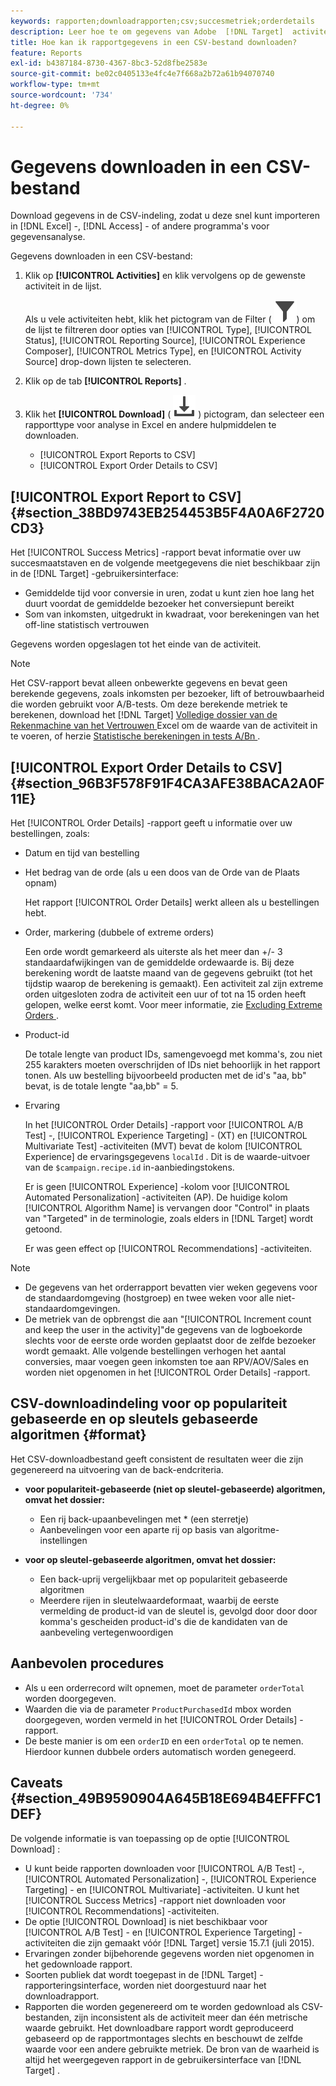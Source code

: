 ```yaml
---
keywords: rapporten;downloadrapporten;csv;succesmetriek;orderdetails
description: Leer hoe te om gegevens van Adobe  [!DNL Target]  activiteiten in een formaat CVS voor de snelle invoer in Excel, Toegang, of andere programma's van de gegevensanalyse te downloaden.
title: Hoe kan ik rapportgegevens in een CSV-bestand downloaden?
feature: Reports
exl-id: b4387184-8730-4367-8bc3-52d8fbe2583e
source-git-commit: be02c0405133e4fc4e7f668a2b72a61b94070740
workflow-type: tm+mt
source-wordcount: '734'
ht-degree: 0%

---
```


# Gegevens downloaden in een CSV-bestand

Download gegevens in de CSV-indeling, zodat u deze snel kunt importeren in [!DNL Excel] -, [!DNL Access] - of andere programma&#39;s voor gegevensanalyse.

Gegevens downloaden in een CSV-bestand:

1. Klik op **[!UICONTROL Activities]** en klik vervolgens op de gewenste activiteit in de lijst.

   Als u vele activiteiten hebt, klik het pictogram van de Filter ( ![ pictogram van de Filter ](/help/main/assets/icons/Filter.svg)) om de lijst te filtreren door opties van [!UICONTROL Type], [!UICONTROL Status], [!UICONTROL Reporting Source], [!UICONTROL Experience Composer], [!UICONTROL Metrics Type], en [!UICONTROL Activity Source] drop-down lijsten te selecteren.

1. Klik op de tab **[!UICONTROL Reports]** .
1. Klik het **[!UICONTROL Download]** ( ![ pictogram van de Download ](/help/main/assets/icons/Download.svg) ) pictogram, dan selecteer een rapporttype voor analyse in Excel en andere hulpmiddelen te downloaden.

   * [!UICONTROL Export Reports to CSV]
   * [!UICONTROL Export Order Details to CSV]

## [!UICONTROL Export Report to CSV] {#section_38BD9743EB254453B5F4A0A6F2720CD3}

Het [!UICONTROL Success Metrics] -rapport bevat informatie over uw succesmaatstaven en de volgende meetgegevens die niet beschikbaar zijn in de [!DNL Target] -gebruikersinterface:

* Gemiddelde tijd voor conversie in uren, zodat u kunt zien hoe lang het duurt voordat de gemiddelde bezoeker het conversiepunt bereikt
* Som van inkomsten, uitgedrukt in kwadraat, voor berekeningen van het off-line statistisch vertrouwen

Gegevens worden opgeslagen tot het einde van de activiteit.

>[!NOTE]
>
>Het CSV-rapport bevat alleen onbewerkte gegevens en bevat geen berekende gegevens, zoals inkomsten per bezoeker, lift of betrouwbaarheid die worden gebruikt voor A/B-tests. Om deze berekende metriek te berekenen, download het [!DNL Target] [ Volledige dossier van de Rekenmachine van het Vertrouwen ](/help/main/assets/complete_confidence_calculator.xlsx) Excel om de waarde van de activiteit in te voeren, of herzie [ Statistische berekeningen in tests A/Bn ](/help/main/c-reports/statistical-methodology/statistical-calculations.md).

## [!UICONTROL Export Order Details to CSV] {#section_96B3F578F91F4CA3AFE38BACA2A0F11E}

Het [!UICONTROL Order Details] -rapport geeft u informatie over uw bestellingen, zoals:

* Datum en tijd van bestelling
* Het bedrag van de orde (als u een doos van de Orde van de Plaats opnam)

  Het rapport [!UICONTROL Order Details] werkt alleen als u bestellingen hebt.

* Order, markering (dubbele of extreme orders)

  Een orde wordt gemarkeerd als uiterste als het meer dan +/- 3 standaardafwijkingen van de gemiddelde ordewaarde is. Bij deze berekening wordt de laatste maand van de gegevens gebruikt (tot het tijdstip waarop de berekening is gemaakt). Een activiteit zal zijn extreme orden uitgesloten zodra de activiteit een uur of tot na 15 orden heeft gelopen, welke eerst komt. Voor meer informatie, zie [ Excluding Extreme Orders ](/help/main/c-reports/c-report-settings/excluding-extreme-orders.md#task_2AE7743FFCDD466DAEEB720BE5F33DAA).

* Product-id

  De totale lengte van product IDs, samengevoegd met komma&#39;s, zou niet 255 karakters moeten overschrijden of IDs niet behoorlijk in het rapport tonen. Als uw bestelling bijvoorbeeld producten met de id&#39;s &quot;aa, bb&quot; bevat, is de totale lengte &quot;aa,bb&quot; = 5.

* Ervaring

  In het [!UICONTROL Order Details] -rapport voor [!UICONTROL A/B Test] -, [!UICONTROL Experience Targeting] - (XT) en [!UICONTROL Multivariate Test] -activiteiten (MVT) bevat de kolom [!UICONTROL Experience] de ervaringsgegevens `localId` . Dit is de waarde-uitvoer van de `$campaign.recipe.id` in-aanbiedingstokens.

  Er is geen [!UICONTROL Experience] -kolom voor [!UICONTROL Automated Personalization] -activiteiten (AP). De huidige kolom [!UICONTROL Algorithm Name] is vervangen door &quot;Control&quot; in plaats van &quot;Targeted&quot; in de terminologie, zoals elders in [!DNL Target] wordt getoond.

  Er was geen effect op [!UICONTROL Recommendations] -activiteiten.

>[!NOTE]
>
>* De gegevens van het orderrapport bevatten vier weken gegevens voor de standaardomgeving (hostgroep) en twee weken voor alle niet-standaardomgevingen.
>* De metriek van de opbrengst die aan &quot;[!UICONTROL Increment count and keep the user in the activity]&quot;de gegevens van de logboekorde slechts voor de eerste orde worden geplaatst door de zelfde bezoeker wordt gemaakt. Alle volgende bestellingen verhogen het aantal conversies, maar voegen geen inkomsten toe aan RPV/AOV/Sales en worden niet opgenomen in het [!UICONTROL Order Details] -rapport.

## CSV-downloadindeling voor op populariteit gebaseerde en op sleutels gebaseerde algoritmen {#format}

Het CSV-downloadbestand geeft consistent de resultaten weer die zijn gegenereerd na uitvoering van de back-endcriteria.

* **voor populariteit-gebaseerde (niet op sleutel-gebaseerde) algoritmen, omvat het dossier:**

   * Een rij back-upaanbevelingen met * (een sterretje)
   * Aanbevelingen voor een aparte rij op basis van algoritme-instellingen

* **voor op sleutel-gebaseerde algoritmen, omvat het dossier:**

   * Een back-uprij vergelijkbaar met op populariteit gebaseerde algoritmen
   * Meerdere rijen in sleutelwaardeformaat, waarbij de eerste vermelding de product-id van de sleutel is, gevolgd door door door komma&#39;s gescheiden product-id&#39;s die de kandidaten van de aanbeveling vertegenwoordigen

## Aanbevolen procedures

* Als u een orderrecord wilt opnemen, moet de parameter `orderTotal` worden doorgegeven.
* Waarden die via de parameter `ProductPurchasedId` mbox worden doorgegeven, worden vermeld in het [!UICONTROL Order Details] -rapport.
* De beste manier is om een `orderID` en een `orderTotal` op te nemen. Hierdoor kunnen dubbele orders automatisch worden genegeerd.

## Caveats {#section_49B9590904A645B18E694B4EFFFC1DEF}

De volgende informatie is van toepassing op de optie [!UICONTROL Download] :

* U kunt beide rapporten downloaden voor [!UICONTROL A/B Test] -, [!UICONTROL Automated Personalization] -, [!UICONTROL Experience Targeting] - en [!UICONTROL Multivariate] -activiteiten. U kunt het [!UICONTROL Success Metrics] -rapport niet downloaden voor [!UICONTROL Recommendations] -activiteiten.
* De optie [!UICONTROL Download] is niet beschikbaar voor [!UICONTROL A/B Test] - en [!UICONTROL Experience Targeting] -activiteiten die zijn gemaakt vóór [!DNL Target] versie 15.7.1 (juli 2015).
* Ervaringen zonder bijbehorende gegevens worden niet opgenomen in het gedownloade rapport.
* Soorten publiek dat wordt toegepast in de [!DNL Target] -rapporteringsinterface, worden niet doorgestuurd naar het downloadrapport.
* Rapporten die worden gegenereerd om te worden gedownload als CSV-bestanden, zijn inconsistent als de activiteit meer dan één metrische waarde gebruikt. Het downloadbare rapport wordt geproduceerd gebaseerd op de rapportmontages slechts en beschouwt de zelfde waarde voor een andere gebruikte metriek. De bron van de waarheid is altijd het weergegeven rapport in de gebruikersinterface van [!DNL Target] .
